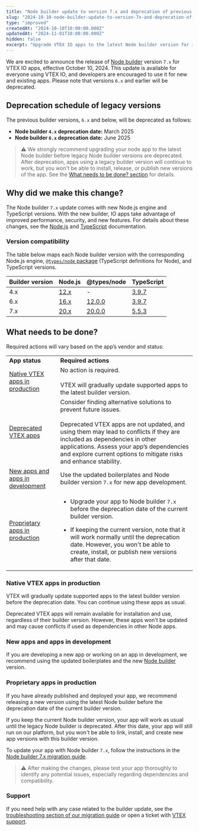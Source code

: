 ```yaml
---
title: "Node builder update to version 7.x and deprecation of previous builder versions"
slug: "2024-10-10-node-builder-update-to-version-7x-and-deprecation-of-previous-builder-versions"
type: "improved"
createdAt: "2024-10-10T10:00:00.000Z"
updatedAt: "2024-11-01T10:00:00.000Z"
hidden: false
excerpt: "Upgrade VTEX IO apps to the latest Node builder version for improved performance and security. Previous builder versions will be discontinued."
---
```


We are excited to announce the release of [Node builder](https://developers.vtex.com/docs/guides/vtex-io-documentation-node-builder) version `7.x` for VTEX IO apps, effective October 10, 2024. This update is available for everyone using VTEX IO, and developers are encouraged to use it for new and existing apps. Please note that versions `6.x` and earlier will be deprecated.

## Deprecation schedule of legacy versions

The previous builder versions, `6.x` and below, will be deprecated as follows:

- **Node builder `4.x` deprecation date:** March 2025
- **Node builder `6.x` deprecation date:** June 2025

>⚠️ We strongly recommend upgrading your node app to the latest Node builder before legacy Node builder versions are deprecated. After deprecation, apps using a legacy builder version will continue to work, but you won't be able to install, release, or publish new versions of the app. See the [What needs to be done? section](#what-needs-to-be-done) for details.

## Why did we make this change?

The Node builder `7.x` update comes with new Node.js engine and TypeScript versions. With the new builder, IO apps take advantage of improved performance, security, and new features. For details about these changes, see the [Node.js](https://nodejs.org/en/about/previous-releases) and [TypeScript](https://www.typescriptlang.org/docs/handbook/release-notes/typescript-5-5.html) documentation.

### Version compatibility

The table below maps each Node builder version with the corresponding Node.js engine, [`@types/node` package](https://www.npmjs.com/package/@types/node) (TypeScript definitions for Node), and TypeScript versions.

|Builder version|Node.js|@types/node|TypeScript|
|-|-|-|-|
|4.x|[12.x](https://nodejs.org/en/blog/release/v12.0.0)|-|[3.9.7](https://www.typescriptlang.org/docs/handbook/release-notes/typescript-3-9.html)|
|6.x|[16.x](https://nodejs.org/en/blog/release/v16.0.0)|[12.0.0](https://www.npmjs.com/package/@types/node/v/12.0.0)|[3.9.7](https://www.typescriptlang.org/docs/handbook/release-notes/typescript-3-9.html)|
|7.x|[20.x](https://nodejs.org/en/blog/release/v20.0.0)|[20.0.0](https://www.npmjs.com/package/@types/node/v/20.0.0)|[5.5.3](https://www.typescriptlang.org/docs/handbook/release-notes/typescript-5-5.html)|

## What needs to be done?

Required actions will vary based on the app’s vendor and status:

<table>
  <tr>
    <td><b>App status</b></td>
    <td><b>Required actions</b></td>
  </tr>
  <tr>
    <td><a href="#native-vtex-apps-in-production">Native VTEX apps in production</a></td>
    <td>No action is required. <br><br>VTEX will gradually update supported apps to the latest builder version.</td>
  </tr>
  <tr>
    <td><a href="#native-vtex-apps-in-production">Deprecated VTEX apps</a></td>
    <td>Consider finding alternative solutions to prevent future issues. <br><br>Deprecated VTEX apps are not updated, and using them may lead to conflicts if they are included as dependencies in other applications. Assess your app’s dependencies and explore current options to mitigate risks and enhance stability.</td>
  </tr>
  <tr>
    <td><a href="#new-apps-and-apps-in-development">New apps and apps in development</a></td>
    <td>Use the updated boilerplates and Node builder version <code>7.x</code> for new app development.</td>
  </tr>
  <tr>
    <td><a href="#proprietary-apps-in-production">Proprietary apps in production</a></td>
    <td>
      <ul>
        <li>Upgrade your app to Node builder <code>7.x</code> before the deprecation date of the current builder version.</li>
      </ul>
      <ul>
        <li>If keeping the current version, note that it will work normally until the deprecation date. However, you won't be able to create, install, or publish new versions after that date.</li>
      </ul>
    </td>
  </tr>
</table>

### Native VTEX apps in production

VTEX will gradually update supported apps to the latest builder version before the deprecation date. You can continue using these apps as usual.

Deprecated VTEX apps will remain available for installation and use, regardless of their builder version. However, these apps won't be updated and may cause conflicts if used as dependencies in other Node apps.

### New apps and apps in development

If you are developing a new app or working on an app in development, we recommend using the updated boilerplates and the new [Node builder](https://developers.vtex.com/docs/guides/vtex-io-documentation-node-builder) version.

### Proprietary apps in production

If you have already published and deployed your app, we recommend releasing a new version using the latest Node builder before the deprecation date of the current builder version.

If you keep the current Node builder version, your app will work as usual until the legacy Node builder is deprecated. After this date, your app will still run on our platform, but you won't be able to link, install, and create new app versions with this builder version.

To update your app with Node builder `7.x`, follow the instructions in the [Node builder 7.x migration guide](https://developers.vtex.com/docs/guides/node-builder-7x-migration-guide).

>⚠️ After making the changes, please test your app thoroughly to identify any potential issues, especially regarding dependencies and compatibility.

### Support

If you need help with any case related to the builder update, see the [troubleshooting section of our migration guide](https://developers.vtex.com/docs/guides/node-builder-7x-migration-guide#troubleshooting) or open a ticket with [VTEX support](https://help.vtex.com/en/support).
